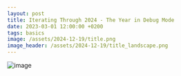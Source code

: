 ```yaml
---
layout: post
title: Iterating Through 2024 - The Year in Debug Mode
date: 2023-03-01 12:00:00 +0200
tags: basics
image: /assets/2024-12-19/title.png
image_header: /assets/2024-12-19/title_landscape.png
---
```



![image](/assets/2024-12-19/010.png)
